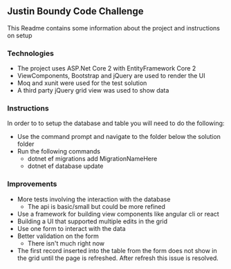 ## Justin Boundy Code Challenge ##

This Readme contains some information about the project and instructions on setup

### Technologies ###

- The project uses ASP.Net Core 2 with EntityFramework Core 2
- ViewComponents, Bootstrap and jQuery are used to render the UI
- Moq and xunit were used for the test solution
- A third party jQuery grid view was used to show data

### Instructions ###

In order to to setup the database and table you will need to do the following:

- Use the command prompt and navigate to the folder below the solution folder
- Run the following commands
	- dotnet ef migrations add MigrationNameHere
	- dotnet ef database update

### Improvements ###
- More tests involving the interaction with the database
	- The api is basic/small but could be more refined
- Use a framework for building view components like angular cli or react
- Building a UI that supported multiple edits in the grid
- Use one form to interact with the data
- Better validation on the form
 	- There isn't much right now
- The first record inserted into the table from the form does not show in the grid until the page is refreshed. After refresh this issue is resolved. 
